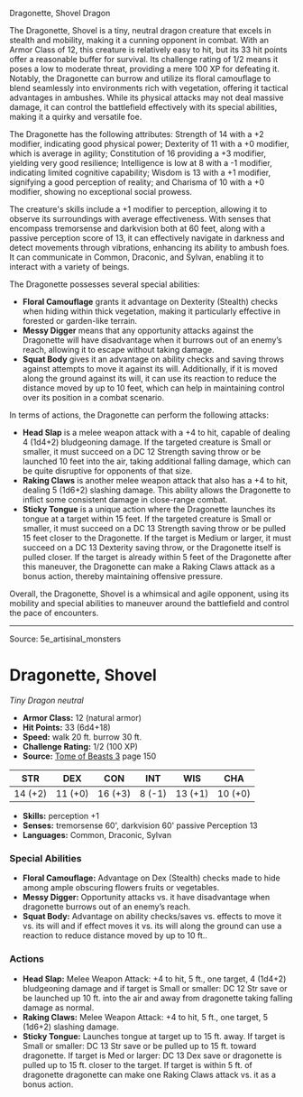 <MonsterName/>Dragonette, Shovel</MonsterName>
<CreatureType/>Dragon</CreatureType>

<summary>The Dragonette, Shovel is a tiny, neutral dragon creature that excels in stealth and mobility, making it a cunning opponent in combat. With an Armor Class of 12, this creature is relatively easy to hit, but its 33 hit points offer a reasonable buffer for survival. Its challenge rating of 1/2 means it poses a low to moderate threat, providing a mere 100 XP for defeating it. Notably, the Dragonette can burrow and utilize its floral camouflage to blend seamlessly into environments rich with vegetation, offering it tactical advantages in ambushes. While its physical attacks may not deal massive damage, it can control the battlefield effectively with its special abilities, making it a quirky and versatile foe.</summary>

<detail>

The Dragonette has the following attributes: Strength of 14 with a +2 modifier, indicating good physical power; Dexterity of 11 with a +0 modifier, which is average in agility; Constitution of 16 providing a +3 modifier, yielding very good resilience; Intelligence is low at 8 with a -1 modifier, indicating limited cognitive capability; Wisdom is 13 with a +1 modifier, signifying a good perception of reality; and Charisma of 10 with a +0 modifier, showing no exceptional social prowess.

The creature's skills include a +1 modifier to perception, allowing it to observe its surroundings with average effectiveness. With senses that encompass tremorsense and darkvision both at 60 feet, along with a passive perception score of 13, it can effectively navigate in darkness and detect movements through vibrations, enhancing its ability to ambush foes. It can communicate in Common, Draconic, and Sylvan, enabling it to interact with a variety of beings.

The Dragonette possesses several special abilities: 

- **Floral Camouflage** grants it advantage on Dexterity (Stealth) checks when hiding within thick vegetation, making it particularly effective in forested or garden-like terrain.
- **Messy Digger** means that any opportunity attacks against the Dragonette will have disadvantage when it burrows out of an enemy’s reach, allowing it to escape without taking damage.
- **Squat Body** gives it an advantage on ability checks and saving throws against attempts to move it against its will. Additionally, if it is moved along the ground against its will, it can use its reaction to reduce the distance moved by up to 10 feet, which can help in maintaining control over its position in a combat scenario.

In terms of actions, the Dragonette can perform the following attacks:

- **Head Slap** is a melee weapon attack with a +4 to hit, capable of dealing 4 (1d4+2) bludgeoning damage. If the targeted creature is Small or smaller, it must succeed on a DC 12 Strength saving throw or be launched 10 feet into the air, taking additional falling damage, which can be quite disruptive for opponents of that size.
- **Raking Claws** is another melee weapon attack that also has a +4 to hit, dealing 5 (1d6+2) slashing damage. This ability allows the Dragonette to inflict some consistent damage in close-range combat.
- **Sticky Tongue** is a unique action where the Dragonette launches its tongue at a target within 15 feet. If the targeted creature is Small or smaller, it must succeed on a DC 13 Strength saving throw or be pulled 15 feet closer to the Dragonette. If the target is Medium or larger, it must succeed on a DC 13 Dexterity saving throw, or the Dragonette itself is pulled closer. If the target is already within 5 feet of the Dragonette after this maneuver, the Dragonette can make a Raking Claws attack as a bonus action, thereby maintaining offensive pressure.

Overall, the Dragonette, Shovel is a whimsical and agile opponent, using its mobility and special abilities to maneuver around the battlefield and control the pace of encounters.</detail>



---

Source: 5e_artisinal_monsters

# Dragonette, Shovel

*Tiny* *Dragon* *neutral*

- **Armor Class:** 12 (natural armor)
- **Hit Points:** 33 (6d4+18)
- **Speed:** walk 20 ft. burrow 30 ft.
- **Challenge Rating:** 1/2 (100 XP)
- **Source:** [Tome of Beasts 3](https://koboldpress.com/kpstore/product/tome-of-beasts-3-for-5th-edition/) page 150

| STR | DEX | CON | INT | WIS | CHA |
| --- | --- | --- | --- | --- | --- |
| 14 (+2) | 11 (+0) | 16 (+3) | 8 (-1) | 13 (+1) | 10 (+0) |

- **Skills:** perception +1
- **Senses:** tremorsense 60', darkvision 60' passive Perception 13
- **Languages:** Common, Draconic, Sylvan

### Special Abilities

- **Floral Camouflage:** Advantage on Dex (Stealth) checks made to hide among ample obscuring flowers fruits or vegetables.
- **Messy Digger:** Opportunity attacks vs. it have disadvantage when dragonette burrows out of an enemy’s reach.
- **Squat Body:** Advantage on ability checks/saves vs. effects to move it vs. its will and if effect moves it vs. its will along the ground can use a reaction to reduce distance moved by up to 10 ft..

### Actions

- **Head Slap:** Melee Weapon Attack: +4 to hit, 5 ft., one target, 4 (1d4+2) bludgeoning damage and if target is Small or smaller: DC 12 Str save or be launched up 10 ft. into the air and away from dragonette taking falling damage as normal.
- **Raking Claws:** Melee Weapon Attack: +4 to hit, 5 ft., one target, 5 (1d6+2) slashing damage.
- **Sticky Tongue:** Launches tongue at target up to 15 ft. away. If target is Small or smaller: DC 13 Str save or be pulled up to 15 ft. toward dragonette. If target is Med or larger: DC 13 Dex save or dragonette is pulled up to 15 ft. closer to the target. If target is within 5 ft. of dragonette dragonette can make one Raking Claws attack vs. it as a bonus action.




